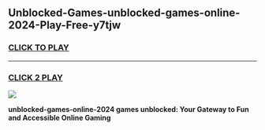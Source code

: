 
## Unblocked-Games-unblocked-games-online-2024-Play-Free-y7tjw
<h3>
<a href="https://premium76.site?title=unblocked-games-online-2024&ref=19M">CLICK TO PLAY</a></h3>
<hr>

<h3>
<a href="https://premium76.site?title=unblocked-games-online-2024&ref=19M">CLICK 2 PLAY</a>
  
</h3>

<a href="https://premium76.site?title=unblocked-games-online-2024&ref=19M"><img src="https://clearcache.store/games.png"></a>


**unblocked-games-online-2024 games unblocked: Your Gateway to Fun and Accessible Online Gaming**

